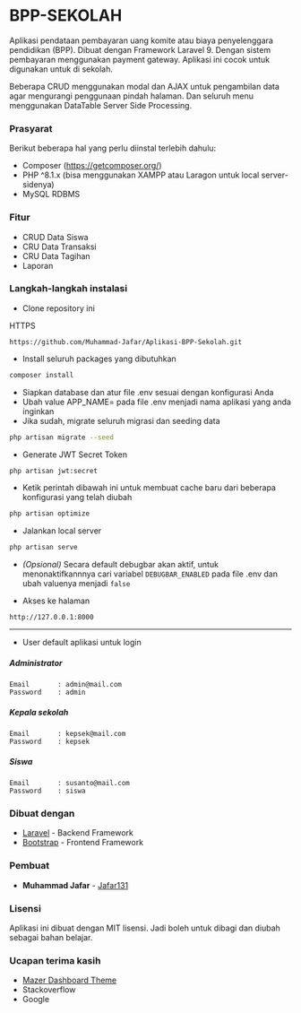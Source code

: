 # BPP-SEKOLAH

Aplikasi pendataan pembayaran uang komite atau biaya penyelenggara pendidikan (BPP).
Dibuat dengan Framework Laravel 9. Dengan sistem pembayaran menggunakan payment gateway. Aplikasi ini cocok untuk digunakan untuk di sekolah. <br>

Beberapa CRUD menggunakan modal dan AJAX untuk pengambilan data agar mengurangi penggunaan pindah halaman. 
Dan seluruh menu menggunakan DataTable Server Side Processing.

### Prasyarat

Berikut beberapa hal yang perlu diinstal terlebih dahulu:

-   Composer (https://getcomposer.org/)
-   PHP ^8.1.x (bisa menggunakan XAMPP atau Laragon untuk local server-sidenya)
-   MySQL RDBMS

### Fitur

-   CRUD Data Siswa
-   CRU Data Transaksi
-   CRU Data Tagihan
-   Laporan

### Langkah-langkah instalasi

-   Clone repository ini

HTTPS

```
https://github.com/Muhammad-Jafar/Aplikasi-BPP-Sekolah.git
```

-   Install seluruh packages yang dibutuhkan

```bash
composer install
```

-   Siapkan database dan atur file .env sesuai dengan konfigurasi Anda
-   Ubah value APP_NAME= pada file .env menjadi nama aplikasi yang anda inginkan
-   Jika sudah, migrate seluruh migrasi dan seeding data

```bash
php artisan migrate --seed
```

- Generate JWT Secret Token

```bash
php artisan jwt:secret
```

-   Ketik perintah dibawah ini untuk membuat cache baru dari beberapa konfigurasi yang telah diubah

```bash
php artisan optimize
```

-   Jalankan local server

```bash
php artisan serve
```

-   _(Opsional)_ Secara default debugbar akan aktif, untuk menonaktifkannnya cari variabel `DEBUGBAR_ENABLED` pada file .env dan ubah valuenya menjadi `false`

-   Akses ke halaman

```
http://127.0.0.1:8000
```

---

-   User default aplikasi untuk login

##### Administrator

```
Email       : admin@mail.com
Password    : admin
```

##### Kepala sekolah

```
Email       : kepsek@mail.com
Password    : kepsek
```

##### Siswa

```
Email       : susanto@mail.com
Password    : siswa
```

### Dibuat dengan

- [Laravel](https://laravel.com/) - Backend Framework
- [Bootstrap](https://getbootstrap.com/) - Frontend Framework


### Pembuat

-   **Muhammad Jafar**  - [Jafar131](https://github.com/Muhammad-Jafar)

### Lisensi

Aplikasi ini dibuat dengan MIT lisensi. Jadi boleh untuk dibagi dan diubah sebagai bahan belajar.

### Ucapan terima kasih

-   [Mazer Dashboard Theme](https://github.com/zuramai/mazer)
-   Stackoverflow
-   Google

